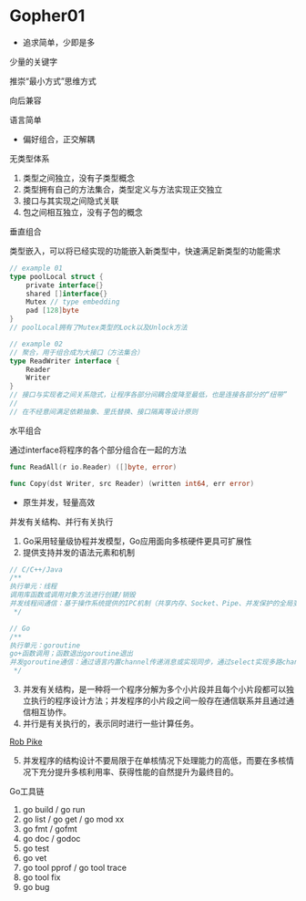 # Gopher01

- 追求简单，少即是多

少量的关键字

推崇“最小方式”思维方式

向后兼容

语言简单

- 偏好组合，正交解耦

无类型体系

1. 类型之间独立，没有子类型概念
2. 类型拥有自己的方法集合，类型定义与方法实现正交独立
3. 接口与其实现之间隐式关联
4. 包之间相互独立，没有子包的概念

垂直组合

类型嵌入，可以将已经实现的功能嵌入新类型中，快速满足新类型的功能需求
```go
// example 01
type poolLocal struct {
	private interface{}
	shared []interface{}
	Mutex // type embedding
	pad [128]byte
}
// poolLocal拥有了Mutex类型的Lock以及Unlock方法

// example 02
// 聚合，用于组合成为大接口（方法集合）
type ReadWriter interface {
	Reader
	Writer
}
// 接口与实现者之间关系隐式，让程序各部分间耦合度降至最低，也是连接各部分的“纽带”
// 
// 在不经意间满足依赖抽象、里氏替换、接口隔离等设计原则
```

水平组合

通过interface将程序的各个部分组合在一起的方法
```go
func ReadAll(r io.Reader) ([]byte, error)

func Copy(dst Writer, src Reader) (written int64, err error)
```

- 原生并发，轻量高效

并发有关结构、并行有关执行

1. Go采用轻量级协程并发模型，Go应用面向多核硬件更具可扩展性
2. 提供支持并发的语法元素和机制
```go
// C/C++/Java
/**
执行单元：线程
调用库函数或调用对象方法进行创建/销毁
并发线程间通信：基于操作系统提供的IPC机制（共享内存、Socket、Pipe、并发保护的全局变量...）
 */

// Go
/**
执行单元：goroutine
go+函数调用；函数退出goroutine退出
并发goroutine通信：通过语言内置channel传递消息或实现同步，通过select实现多路channel的并发控制
 */
```
3. 并发有关结构，是一种将一个程序分解为多个小片段并且每个小片段都可以独立执行的程序设计方法；并发程序的小片段之间一般存在通信联系并且通过通信相互协作。
4. 并行是有关执行的，表示同时进行一些计算任务。
   
[Rob Pike](https://go.dev/talks/2012/waza.slide)

5. 并发程序的结构设计不要局限于在单核情况下处理能力的高低，而要在多核情况下充分提升多核利用率、获得性能的自然提升为最终目的。

Go工具链
1. go build / go run
2. go list / go get / go mod xx
3. go fmt / gofmt
4. go doc / godoc
5. go test
6. go vet
7. go tool pprof / go tool trace
8. go tool fix
9. go bug


